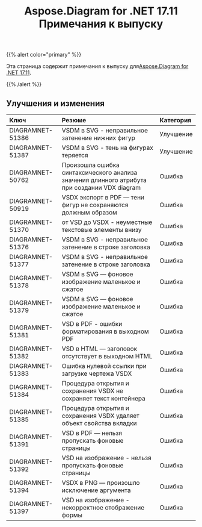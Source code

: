 ﻿---
title: Aspose.Diagram for .NET 17.11 Примечания к выпуску
type: docs
weight: 20
url: /ru/net/aspose-diagram-for-net-17-11-release-notes/
---
{{% alert color="primary" %}} 

 Эта страница содержит примечания к выпуску для[Aspose.Diagram for .NET 17.11](https://www.nuget.org/packages/Aspose.Diagram/17.11.0).

{{% /alert %}} 
## **Улучшения и изменения**

|**Ключ**|**Резюме**|**Категория**|
|:- |:- |:- |
|DIAGRAMNET-51386|VSDM в SVG - неправильное затенение нижних фигур|Улучшение|
|DIAGRAMNET-51387|VSDM в SVG - тень на фигурах теряется|Улучшение|
|DIAGRAMNET-50762|Произошла ошибка синтаксического анализа значения длинного атрибута при создании VDX diagram|Ошибка|
|DIAGRAMNET-50919|VSDX экспорт в PDF — тени фигур не сохраняются должным образом|Ошибка|
|DIAGRAMNET-51370|от VSD до VSDX - неуместные текстовые элементы внизу|Ошибка|
|DIAGRAMNET-51376|VSDM в SVG - неправильное затенение в строке заголовка|Ошибка|
|DIAGRAMNET-51377|VSDM в SVG - неправильное затенение в строке заголовка|Ошибка|
|DIAGRAMNET-51378|VSDM в SVG — фоновое изображение маленькое и сжатое|Ошибка|
|DIAGRAMNET-51379|VSDM в SVG — фоновое изображение маленькое и сжатое|Ошибка|
|DIAGRAMNET-51381|VSD в PDF - ошибки форматирования в выходном PDF|Ошибка|
|DIAGRAMNET-51382|VSD в HTML — заголовок отсутствует в выходном HTML|Ошибка|
|DIAGRAMNET-51383|Ошибка нулевой ссылки при загрузке чертежа VSDX|Ошибка|
|DIAGRAMNET-51384|Процедура открытия и сохранения VSDX не сохраняет текст контейнера|Ошибка|
|DIAGRAMNET-51385|Процедура открытия и сохранения VSDX удаляет объект свойства вкладки|Ошибка|
|DIAGRAMNET-51391|VSD в PDF — нельзя пропускать фоновые страницы|Ошибка|
|DIAGRAMNET-51392|VSD на изображение - нельзя пропускать фоновые страницы|Ошибка|
|DIAGRAMNET-51394|VSDX в PNG — произошло исключение аргумента|Ошибка|
|DIAGRAMNET-51397|VSD на изображение - некорректное отображение формы|Ошибка|


